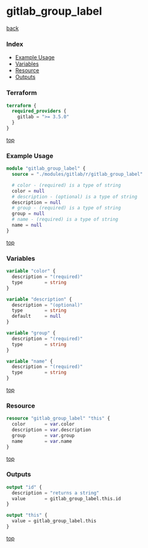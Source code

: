 # gitlab_group_label

[back](../gitlab.md)

### Index

- [Example Usage](#example-usage)
- [Variables](#variables)
- [Resource](#resource)
- [Outputs](#outputs)

### Terraform

```terraform
terraform {
  required_providers {
    gitlab = ">= 3.5.0"
  }
}
```

[top](#index)

### Example Usage

```terraform
module "gitlab_group_label" {
  source = "./modules/gitlab/r/gitlab_group_label"

  # color - (required) is a type of string
  color = null
  # description - (optional) is a type of string
  description = null
  # group - (required) is a type of string
  group = null
  # name - (required) is a type of string
  name = null
}
```

[top](#index)

### Variables

```terraform
variable "color" {
  description = "(required)"
  type        = string
}

variable "description" {
  description = "(optional)"
  type        = string
  default     = null
}

variable "group" {
  description = "(required)"
  type        = string
}

variable "name" {
  description = "(required)"
  type        = string
}
```

[top](#index)

### Resource

```terraform
resource "gitlab_group_label" "this" {
  color       = var.color
  description = var.description
  group       = var.group
  name        = var.name
}
```

[top](#index)

### Outputs

```terraform
output "id" {
  description = "returns a string"
  value       = gitlab_group_label.this.id
}

output "this" {
  value = gitlab_group_label.this
}
```

[top](#index)